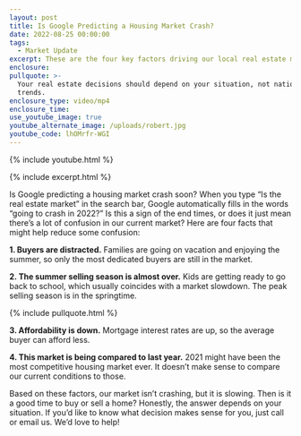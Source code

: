 ```yaml
---
layout: post
title: Is Google Predicting a Housing Market Crash?
date: 2022-08-25 00:00:00
tags:
  - Market Update
excerpt: These are the four key factors driving our local real estate market.
enclosure:
pullquote: >-
  Your real estate decisions should depend on your situation, not national
  trends.
enclosure_type: video/mp4
enclosure_time:
use_youtube_image: true
youtube_alternate_image: /uploads/robert.jpg
youtube_code: lhOMrfr-WGI
---
```

{% include youtube.html %}

{% include excerpt.html %}

Is Google predicting a housing market crash soon? When you type “Is the real estate market” in the search bar, Google automatically fills in the words “going to crash in 2022?” Is this a sign of the end times, or does it just mean there’s a lot of confusion in our current market? Here are four facts that might help reduce some confusion:

**1\. Buyers are distracted.** Families are going on vacation and enjoying the summer, so only the most dedicated buyers are still in the market.&nbsp;

**2\. The summer selling season is almost over.** Kids are getting ready to go back to school, which usually coincides with a market slowdown. The peak selling season is in the springtime.

{% include pullquote.html %}

**3\. Affordability is down.** Mortgage interest rates are up, so the average buyer can afford less.&nbsp;

**4\. This market is being compared to last year.** 2021 might have been the most competitive housing market ever. It doesn’t make sense to compare our current conditions to those.

Based on these factors, our market isn’t crashing, but it is slowing. Then is it a good time to buy or sell a home? Honestly, the answer depends on your situation. If you’d like to know what decision makes sense for you, just call or email us. We’d love to help\!